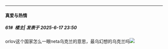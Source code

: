 ﻿
*****

####  真爱与热情  
##### 61#         楼主| 发表于 2025-6-17 23:50

orlov这个国家怎么一眼neta乌克兰的意思，最乌幻想的乌克兰吗<img src="https://static.stage1st.com/image/smiley/face2017/068.png">

